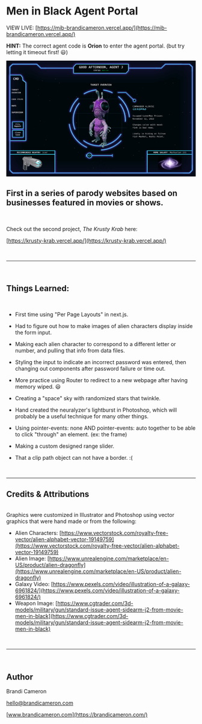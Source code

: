 # Men in Black Agent Portal

VIEW LIVE: [https://mib-brandicameron.vercel.app/](https://mib-brandicameron.vercel.app/)

**HINT:** The correct agent code is **Orion** to enter the agent portal. (but try letting it timeout first! 😃)

![App Screenshot](/public/images/screen-shot.png)

## First in a series of parody websites based on businesses featured in movies or shows.

&nbsp;<br>

Check out the second project, _The Krusty Krab_ here:

[https://krusty-krab.vercel.app/](https://krusty-krab.vercel.app/)

&nbsp;<br>

---

&nbsp;<br>

## Things Learned:

&nbsp;<br>

- First time using "Per Page Layouts" in next.js.
- Had to figure out how to make images of alien characters display inside the form input.
- Making each alien character to correspond to a different letter or number, and pulling that info from data files.
- Styling the input to indicate an incorrect password was entered, then changing out components after password failure or time out.
- More practice using Router to redirect to a new webpage after having memory wiped. 😃
- Creating a "space" sky with randomized stars that twinkle.
- Hand created the neuralyzer's lightburst in Photoshop, which will probably be a useful technique for many other things.
- Using pointer-events: none AND pointer-events: auto together to be able to click "through" an element. (ex: the frame)
- Making a custom designed range slider.
- That a clip path object can not have a border. :(

  &nbsp;<br>

---

## Credits & Attributions

&nbsp;<br>
Graphics were customized in Illustrator and Photoshop using vector graphics that were hand made or from the following:

- Alien Characters: [https://www.vectorstock.com/royalty-free-vector/alien-alphabet-vector-19149759](https://www.vectorstock.com/royalty-free-vector/alien-alphabet-vector-19149759)
- Alien Image: [https://www.unrealengine.com/marketplace/en-US/product/alien-dragonfly](https://www.unrealengine.com/marketplace/en-US/product/alien-dragonfly)
- Galaxy Video: [https://www.pexels.com/video/illustration-of-a-galaxy-6961824/](https://www.pexels.com/video/illustration-of-a-galaxy-6961824/)
- Weapon Image: [https://www.cgtrader.com/3d-models/military/gun/standard-issue-agent-sidearm-j2-from-movie-men-in-black](https://www.cgtrader.com/3d-models/military/gun/standard-issue-agent-sidearm-j2-from-movie-men-in-black)

&nbsp;<br>

---

&nbsp;<br>

## Author

Brandi Cameron

[hello@brandicameron.com](mailto:hello@brandicameron.com)

[www.brandicameron.com](https://brandicameron.com/)
